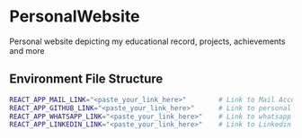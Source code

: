 # PersonalWebsite

Personal website depicting my educational record, projects, achievements and more

## Environment File Structure

```bash
REACT_APP_MAIL_LINK="<paste_your_link_here>"        # Link to Mail Account
REACT_APP_GITHUB_LINK="<paste_your_link_here>"      # Link to personal github account
REACT_APP_WHATSAPP_LINK="<paste_your_link_here>"    # Link to whatsapp chat
REACT_APP_LINKEDIN_LINK="<paste_your_link_here>"    # Link to Linkedin account
```
